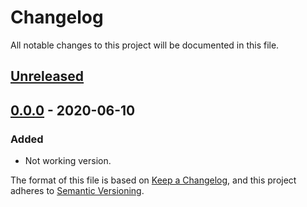 # Changelog
All notable changes to this project will be documented in this file.

## [Unreleased]

## [0.0.0] - 2020-06-10
### Added
- Not working version.

[Unreleased]: https://github.com/prodis/correios-frete-elixir/compare/0.0.0...master
[0.0.0]: https://github.com/prodis/correios-frete-elixir/compare/0.0.0...0.0.0

The format of this file is based on [Keep a Changelog](https://keepachangelog.com/en/1.0.0/), and
this project adheres to [Semantic Versioning](https://semver.org/spec/v2.0.0.html).

